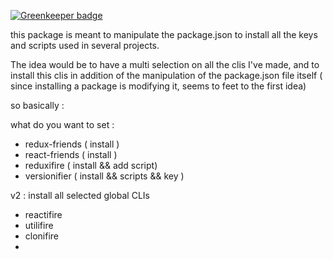 
[![Greenkeeper badge](https://badges.greenkeeper.io/hyphaene-npm/packagifire.svg)](https://greenkeeper.io/)

this package is meant to manipulate the package.json to install all the keys and scripts used in several projects.

The idea would be to have a multi selection on all the clis I've made, and to install this clis in addition of the manipulation of the package.json file itself ( since installing a package is modifying it, seems to feet to the first idea)

so basically :

what do you want to set :
- redux-friends ( install )
- react-friends ( install )
- reduxifire ( install && add script)
- versionifier ( install && scripts && key )

v2 : install all selected global CLIs
- reactifire
- utilifire
- clonifire
- 